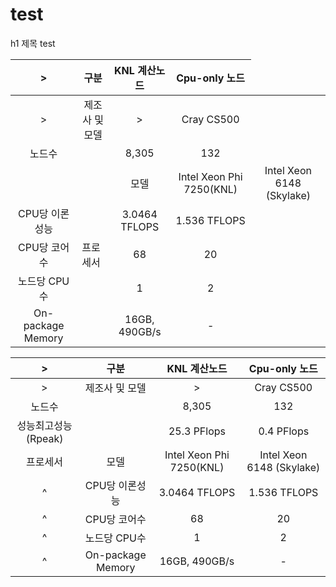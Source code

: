 # test
h1 제목
test


|>|구분|KNL 계산노드|Cpu-only 노드|
|:---:|:---:|:---:|:---:|
|>|제조사 및 모델|>|Cray CS500|
|노드수||8,305|132|
|<td rowspan="5">프로세서</td>|모델|Intel Xeon Phi 7250(KNL)|Intel Xeon 6148 (Skylake)|
|CPU당 이론성능|3.0464 TFLOPS|1.536 TFLOPS|
|CPU당 코어수|68|20|
|노드당 CPU수|1|2|
|On-package Memory|16GB, 490GB/s|-|



|>|구분|KNL 계산노드|Cpu-only 노드|
|:---:|:---:|:---:|:---:|
|>|제조사 및 모델|>|Cray CS500|
|노드수||8,305|132|
|성능최고성능(Rpeak)||25.3 PFlops|0.4 PFlops|
|프로세서|모델|Intel Xeon Phi 7250(KNL)|Intel Xeon 6148 (Skylake)|
|^|CPU당 이론성능|3.0464 TFLOPS|1.536 TFLOPS|
|^|CPU당 코어수|68|20|
|^|노드당 CPU수|1|2|
|^|On-package Memory|16GB, 490GB/s|-|
